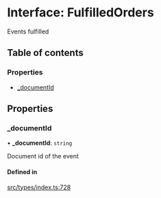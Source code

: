 # Interface: FulfilledOrders

Events fulfilled

## Table of contents

### Properties

- [\_documentId](FulfilledOrders.md#_documentid)

## Properties

### \_documentId

• **\_documentId**: `string`

Document id of the event

#### Defined in

[src/types/index.ts:728](https://github.com/nevermined-io/components-catalog/blob/658432b/lib/src/types/index.ts#L728)
